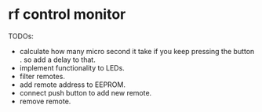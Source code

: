 # rf control monitor

TODOs:

- calculate how many micro second it take if you keep pressing the button . so add a delay to that.
- implement functionality to LEDs.
- filter remotes.
- add remote address to EEPROM.
- connect push button to add new remote.
- remove remote.
